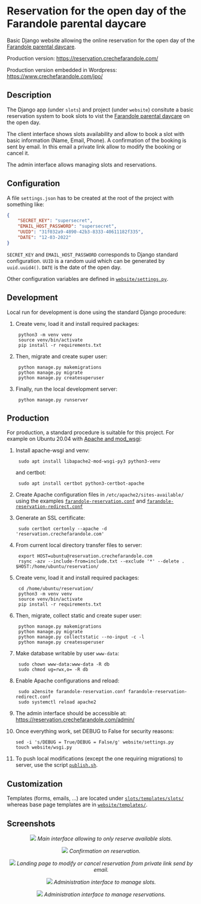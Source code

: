 # Reservation for the open day of the Farandole parental daycare

Basic Django website allowing the online reservation for the open day of the [Farandole parental daycare](https://www.crechefarandole.com/).

Production version: https://reservation.crechefarandole.com/

Production version embedded in Wordpress: https://www.crechefarandole.com/jpo/

## Description

The Django app (under `slots`) and project (under `website`) consitute a basic reservation system to book slots to vist the [Farandole parental daycare](https://www.crechefarandole.com/) on the open day.

The client interface shows slots availability and allow to book a slot with basic information (Name, Email, Phone).
A confirmation of the booking is sent by email. In this email a private link allow to modify the booking or cancel it.

The admin interface allows managing slots and reservations.

## Configuration

A file `settings.json` has to be created at the root of the project with something like:

```json
{
    "SECRET_KEY": "supersecret",
    "EMAIL_HOST_PASSWORD": "supersecret",
    "UUID": "31f032a9-4890-42b3-8333-40611182f335",
    "DATE": "12-03-2022"
}
```
`SECRET_KEY` and `EMAIL_HOST_PASSWORD` corresponds to Django standard configuration. `UUID` is a random uuid which can be generated by `uuid.uuid4()`. `DATE` is the date of the open day.

Other configuration variables are defined in [<code>website/settings.py</code>](website/settings.py).

## Development

Local run for development is done using the standard Django procedure:

1. Create venv, load it and install required packages:

        python3 -m venv venv
        source venv/bin/activate
        pip install -r requirements.txt

2. Then, migrate and create super user:

        python manage.py makemigrations
        python manage.py migrate
        python manage.py createsuperuser

3. Finally, run the local development server:

        python manage.py runserver

## Production

For production, a standard procedure is suitable for this project.
For example on Ubuntu 20.04 with [Apache and mod_wsgi](https://docs.djangoproject.com/en/3.2/howto/deployment/wsgi/modwsgi/):

1. Install apache-wsgi and venv:

        sudo apt install libapache2-mod-wsgi-py3 python3-venv
    
    and certbot:

        sudo apt install certbot python3-certbot-apache
        
2. Create Apache configuration files in `/etc/apache2/sites-available/` using the examples [<code>farandole-reservation.conf</code>](farandole-reservation.conf) and [<code>farandole-reservation-redirect.conf</code>](farandole-reservation-redirect.conf)

3. Generate an SSL certificate:

        sudo certbot certonly --apache -d 'reservation.crechefarandole.com'

4. From current local directory transfer files to server:

        export HOST=ubuntu@reservation.crechefarandole.com
        rsync -azv --include-from=include.txt --exclude '*' --delete . $HOST:/home/ubuntu/reservation/

5. Create venv, load it and install required packages:

        cd /home/ubuntu/reservation/
        python3 -m venv venv
        source venv/bin/activate
        pip install -r requirements.txt

6. Then, migrate, collect static and create super user:

        python manage.py makemigrations
        python manage.py migrate
        python manage.py collectstatic --no-input -c -l
        python manage.py createsuperuser

7. Make database writable by user `www-data`:

        sudo chown www-data:www-data -R db
        sudo chmod ug=rwx,o= -R db

8. Enable Apache configurations and reload:

        sudo a2ensite farandole-reservation.conf farandole-reservation-redirect.conf
        sudo systemctl reload apache2

9. The admin interface should be accessible at: https://reservation.crechefarandole.com/admin/

10. Once everything work, set DEBUG to False for security reasons:

        sed -i 's/DEBUG = True/DEBUG = False/g' website/settings.py
        touch website/wsgi.py

10. To push local modifications (except the one requiring migrations) to server, use the script [<code>publish.sh</code>](publish.sh).

## Customization

Templates (forms, emails, ...) are located under [<code>slots/templates/slots/</code>](slots/templates/slots/) whereas base page templates are in [<code>website/templates/</code>](website/templates/).

## Screenshots

<p align="center">
    <img src="screenshots/interface.png">
    <em>Main interface allowing to only reserve available slots.</em>
</p>

<p align="center">
    <img src="screenshots/interface_submit.png">
    <em>Confirmation on reservation.</em>
</p>

<p align="center">
    <img src="screenshots/interface_change.png">
    <em>Landing page to modify or cancel reservation from private link send by email.</em>
</p>

<p align="center">
    <img src="screenshots/admin_slots.png">
    <em>Administration interface to manage slots.</em>
</p>

<p align="center">
    <img src="screenshots/admin_reservations.png">
    <em>Administration interface to manage reservations.</em>
</p>